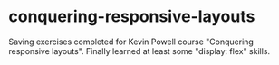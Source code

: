 # conquering-responsive-layouts
Saving exercises completed for Kevin Powell course "Conquering responsive layouts". Finally learned at least some "display: flex" skills.
